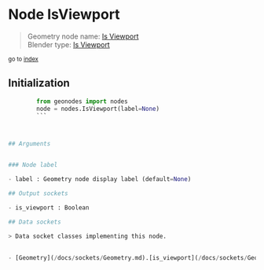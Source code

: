 
# Node IsViewport

> Geometry node name: [Is Viewport](https://docs.blender.org/manual/en/latest/modeling/geometry_nodes/input/is_viewport.html)<br>
  Blender type: [Is Viewport](https://docs.blender.org/api/current/bpy.types.GeometryNodeIsViewport.html)
  
<sub>go to [index](/docs/index.md)</sub>

## Initialization

```python
        from geonodes import nodes
        node = nodes.IsViewport(label=None)
        ```



## Arguments


### Node label

- label : Geometry node display label (default=None)

## Output sockets

- is_viewport : Boolean

## Data sockets

> Data socket classes implementing this node.
  
  
- [Geometry](/docs/sockets/Geometry.md).[is_viewport](/docs/sockets/Geometry.md#is_viewport) : Static method
  
